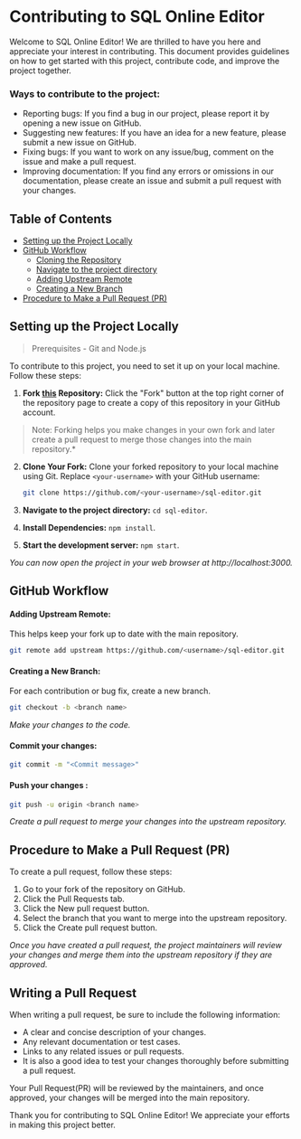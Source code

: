 # Contributing to SQL Online Editor

Welcome to SQL Online Editor! We are thrilled to have you here and appreciate your interest in contributing. This document provides guidelines on how to get started with this project, contribute code, and improve the project together.

### Ways to contribute to the project:
- Reporting bugs: If you find a bug in our project, please report it by opening a new issue on GitHub.
- Suggesting new features: If you have an idea for a new feature, please submit a new issue on GitHub.
- Fixing bugs: If you want to work on any issue/bug, comment on the issue and make a pull request.
- Improving documentation: If you find any errors or omissions in our documentation, please create an issue and submit a pull request with your changes.

## Table of Contents

- [Setting up the Project Locally](#setting-up-the-project-locally)
- [GitHub Workflow](#github-workflow)
  - [Cloning the Repository](#cloning-the-repository)
  - [Navigate to the project directory](#navigate-to-the-project-directory)
  - [Adding Upstream Remote](#adding-upstream-remote)
  - [Creating a New Branch](#creating-a-new-branch)
- [Procedure to Make a Pull Request (PR)](#procedure-to-make-a-pull-request-pr)

## Setting up the Project Locally

> Prerequisites - Git and Node.js

To contribute to this project, you need to set it up on your local machine. Follow these steps:

1. **Fork [this](https://github.com/janvi01/sql-editor) Repository:** Click the "Fork" button at the top right corner of the repository page to create a copy of this repository in your GitHub account.
> Note: Forking helps you make changes in your own fork and later create a pull request to merge those changes into the main repository.*

2. **Clone Your Fork:** Clone your forked repository to your local machine using Git. Replace `<your-username>` with your GitHub username:
   ```bash
   git clone https://github.com/<your-username>/sql-editor.git
   ```

3.  **Navigate to the project directory:** `cd sql-editor`.

4. **Install Dependencies:** `npm install`.

5. **Start the development server:** `npm start`.

*You can now open the project in your web browser at http://localhost:3000.*

## GitHub Workflow

#### Adding Upstream Remote:
This helps keep your fork up to date with the main repository.
```bash
git remote add upstream https://github.com/<username>/sql-editor.git
```

#### Creating a New Branch:
For each contribution or bug fix, create a new branch. 
```bash
git checkout -b <branch name>
```

*Make your changes to the code.*

#### Commit your changes:

```bash
git commit -m "<Commit message>"
```

#### Push your changes :

```bash
git push -u origin <branch name>
```

*Create a pull request to merge your changes into the upstream repository.*

## Procedure to Make a Pull Request (PR)

To create a pull request, follow these steps:

1. Go to your fork of the repository on GitHub.
2. Click the Pull Requests tab.
3. Click the New pull request button.
4. Select the branch that you want to merge into the upstream repository.
5. Click the Create pull request button.

*Once you have created a pull request, the project maintainers will review your changes and merge them into the upstream repository if they are approved.*

## Writing a Pull Request

When writing a pull request, be sure to include the following information:

- A clear and concise description of your changes.
- Any relevant documentation or test cases.
- Links to any related issues or pull requests.
- It is also a good idea to test your changes thoroughly before submitting a pull request.

Your Pull Request(PR) will be reviewed by the maintainers, and once approved, your changes will be merged into the main repository.

Thank you for contributing to SQL Online Editor! We appreciate your efforts in making this project better.
